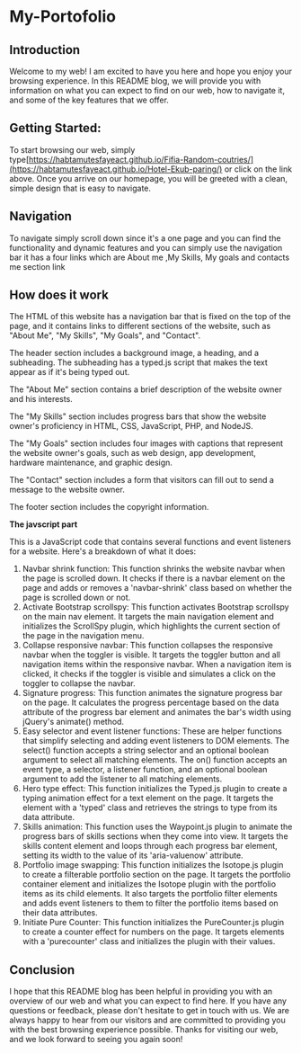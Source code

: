 # My-Portofolio

## Introduction

Welcome to my web! I am excited to have you here and hope you enjoy your browsing experience. In this README blog, we will provide you with information on what you can expect to find on our web, how to navigate it, and some of the key features that we offer.

## **Getting Started:**

To start browsing our web, simply type[https://habtamutesfayeact.github.io/Fifia-Random-coutries/](https://habtamutesfayeact.github.io/Hotel-Ekub-paring/) or click on the link above. Once you arrive on our homepage, you will be greeted with a clean, simple design that is easy to navigate. 

## Navigation

To navigate simply scroll down since it's a one page and you can find the functionality and dynamic features and you can simply use the navigation bar it has a four links which are About me ,My Skills, My goals and contacts me section link

## How does it work

The HTML of this website has a navigation bar that is fixed on the top of the page, and it contains links to different sections of the website, such as "About Me", "My Skills", "My Goals", and "Contact".

The header section includes a background image, a heading, and a subheading. The subheading has a typed.js script that makes the text appear as if it's being typed out.

The "About Me" section contains a brief description of the website owner and his interests.

The "My Skills" section includes progress bars that show the website owner's proficiency in HTML, CSS, JavaScript, PHP, and NodeJS.

The "My Goals" section includes four images with captions that represent the website owner's goals, such as web design, app development, hardware maintenance, and graphic design.

The "Contact" section includes a form that visitors can fill out to send a message to the website owner.

The footer section includes the copyright information.

**The javscript part**

This is a JavaScript code that contains several functions and event listeners for a website. Here's a breakdown of what it does:

1. Navbar shrink function:
This function shrinks the website navbar when the page is scrolled down. It checks if there is a navbar element on the page and adds or removes a 'navbar-shrink' class based on whether the page is scrolled down or not.
2. Activate Bootstrap scrollspy:
This function activates Bootstrap scrollspy on the main nav element. It targets the main navigation element and initializes the ScrollSpy plugin, which highlights the current section of the page in the navigation menu.
3. Collapse responsive navbar:
This function collapses the responsive navbar when the toggler is visible. It targets the toggler button and all navigation items within the responsive navbar. When a navigation item is clicked, it checks if the toggler is visible and simulates a click on the toggler to collapse the navbar.
4. Signature progress:
This function animates the signature progress bar on the page. It calculates the progress percentage based on the data attribute of the progress bar element and animates the bar's width using jQuery's animate() method.
5. Easy selector and event listener functions:
These are helper functions that simplify selecting and adding event listeners to DOM elements. The select() function accepts a string selector and an optional boolean argument to select all matching elements. The on() function accepts an event type, a selector, a listener function, and an optional boolean argument to add the listener to all matching elements.
6. Hero type effect:
This function initializes the Typed.js plugin to create a typing animation effect for a text element on the page. It targets the element with a 'typed' class and retrieves the strings to type from its data attribute.
7. Skills animation:
This function uses the Waypoint.js plugin to animate the progress bars of skills sections when they come into view. It targets the skills content element and loops through each progress bar element, setting its width to the value of its 'aria-valuenow' attribute.
8. Portfolio image swapping:
This function initializes the Isotope.js plugin to create a filterable portfolio section on the page. It targets the portfolio container element and initializes the Isotope plugin with the portfolio items as its child elements. It also targets the portfolio filter elements and adds event listeners to them to filter the portfolio items based on their data attributes.
9. Initiate Pure Counter:
This function initializes the PureCounter.js plugin to create a counter effect for numbers on the page. It targets elements with a 'purecounter' class and initializes the plugin with their values.

## Conclusion

I hope that this README blog has been helpful in providing you with an overview of our web and what you can expect to find here. If you have any questions or feedback, please don't hesitate to get in touch with us. We are always happy to hear from our visitors and are committed to providing you with the best browsing experience possible. Thanks for visiting our web, and we look forward to seeing you again soon!
